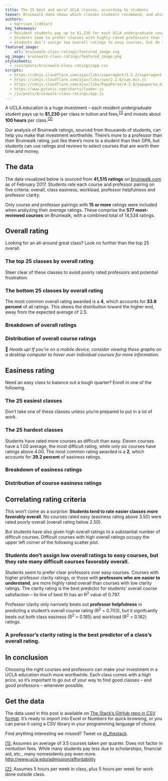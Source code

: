 ```yaml
---
title: The 25 best and worst UCLA classes, according to students
teaser: Bruinwalk data shows which classes students recommend, and which they warn against
authors:
  - harrison_liddiard
key_takeaways:
  - Resident students pay up to $1,230 for each UCLA undergraduate course.
  - Students seem to prefer classes with highly-rated professors than those rated easy, according to data from Bruinwalk.com.
  - Students don’t assign low overall ratings to easy courses, but do rate some difficult courses favorably overall.
featured_image:
    url: bruinwalk-class-ratings/featured_image.svg
og_image: bruinwalk-class-ratings/featured_image.png
stylesheets:
  - /css/posts/bruinwalk-class-ratings/app.css
scripts:
  - https://cdnjs.cloudflare.com/ajax/libs/superagent/3.5.2/superagent.min.js
  - https://cdnjs.cloudflare.com/ajax/libs/vue/2.2.6/vue.min.js
  - https://cdnjs.cloudflare.com/ajax/libs/PapaParse/4.2.0/papaparse.min.js
  - https://www.gstatic.com/charts/loader.js
  - /js/posts/bruinwalk-class-ratings/app.js
---
```


A UCLA education is a huge investment – each resident undergraduate student pays up to **$1,230** per class in tuition and fees,<sup><a href="#cite-1">[1]</a></sup> and invests about **100 hours** per class.<sup><a href="#cite-2">[2]</a></sup> 

Our analysis of Bruinwalk ratings, sourced from thousands of students, can help you make that investment worthwhile. There’s more to a professor than their Bruinwalk rating, just like there’s more to a student than their GPA, but students can use ratings and reviews to select courses that are worth their time and money.

## The data

The data visualized below is sourced from **41,515 ratings** on [bruinwalk.com]((http://bruinwalk.com)) as of February 2017. Students rate each course and professor pairing on five criteria: overall, class easiness, workload, professor helpfulness and professor clarity.

Only course and professor pairings with **15 or more** ratings were included when analyzing their *average* ratings. These comprise the **577 most-reviewed courses** on Bruinwalk, with a combined total of 14,534 ratings.

<div id="app">

  <h2>Overall rating</h2>

  <p>Looking for an all-around great class? Look no further than the top 25 overall.</p>
  <h3 id="visualization">The top 25 classes by overall rating</h3>
  <ratings-list :ratings="bestOverall" rating-type="overall_rating" 
                id="best-overall"></ratings-list>

  <p>Steer clear of these classes to avoid poorly rated professors and potential frustration.</p>
  <h3>The bottom 25 classes by overall rating</h3>
  <ratings-list :ratings="worstOverall" rating-type="overall_rating" 
                id="worst-overall"></ratings-list>

  <p>The most common overall rating awarded is a <strong>4</strong>, which accounts for <strong>33.8 percent</strong> of all ratings. This skews the distribution toward the higher end, away from the expected average of 2.5. </p>

  <h3>Breakdown of overall ratings</h3>
  <figure class="ratings-chart" id="overall-ratings-count"></figure>

  <h3>Distribution of overall course ratings</h3>
  <figure class="ratings-chart" id="overall"></figure>
  <p>📱 <em>Heads up! If you’re on a mobile device, consider viewing these graphs on a desktop computer to hover over individual courses for more information.</em></p>

  <h2>Easiness rating</h2>

  <p>Need an easy class to balance out a tough quarter? Enroll in one of the following.</p>

  <h3>The 25 easiest classes</h3>
  <ratings-list :ratings="easiest" rating-type="easiness_rating"
                id="easiest"></ratings-list>

  <p>Don’t take one of these classes unless you’re prepared to put in a lot of work.</p>
  <h3>The 25 hardest classes</h3>
  <ratings-list :ratings="hardest" rating-type="easiness_rating" 
                id="hardest"></ratings-list>

  <p>Students have rated more courses as difficult than easy. Eleven courses have a 1.00 average, the most difficult rating, while only six courses have ratings above 4.00. The most common rating awarded is a <strong>2</strong>, which accounts for <strong>39.2 percent</strong> of easiness ratings.</p>
  
  <h3>Breakdown of easiness ratings</h3>
  <figure class="ratings-chart" id="easiness-ratings-count"></figure>

  <h3>Distribution of course easiness ratings</h3>
  <figure class="ratings-chart" id="easiness"></figure>

  <h2>Correlating rating criteria</h2>

  <p>This won’t come as a surprise: <strong>Students tend to rate easier classes more favorably overall</strong>. No courses rated easy (easiness rating above 3.50) were rated poorly overall (overall rating below 2.50).</p>
  
  <p>But students have also given high overall ratings to a substantial number of difficult courses. Difficult courses with high overall ratings occupy the upper left corner of the following scatter plot.</p>

  <h3>Students don’t assign low overall ratings to easy courses, but they rate many difficult courses favorably overall.</h3>
  <figure class="ratings-chart fullwidth" id="easiness-vs-overall"></figure>

  <p>Students seem to prefer clear professors over easy courses. Courses with higher professor clarity ratings, or those with <strong>professors who are easier to understand</strong>, are more highly rated overall than courses with low clarity ratings. The clarity rating is the best predictor for students’ overall course satisfaction – its line of best fit has an R<sup>2</sup> value of 0.797.</p>
  
  <p>Professor clarity only narrowly beats out <strong>professor helpfulness</strong> in predicting a student’s overall course rating (R<sup>2</sup> = 0.703), but it signifcantly beats out both class easiness (R<sup>2</sup> = 0.185) and workload (R<sup>2</sup> = 0.182) ratings.</p>

  <h3>A professor’s clarity rating is the best predictor of a class’s overall rating.</h3>
  <figure class="ratings-chart fullwidth" id="clarity-vs-overall"></figure>

</div>

## In conclusion

Choosing the right courses and professors can make your investment in a UCLA education much more worthwhile. Each class comes with a high price, so it’s important to go out of your way to find good classes – and good professors – whenever possible.

## Get the data

The data used in this post is available on [The Stack’s GitHub repo in CSV format](#todo). It’s ready to import into Excel or Numbers for quick browsing, or you can parse it using a CSV library in your programming language of choice. 

Find anything interesting we missed? Tweet us [@_thestack](https://twitter.com/_thestack).

<div class="footnotes">
  <p>
    <a id="cite-1" href="#cite-1">[1]:</a> Assumes an average of 3.5 courses taken per quarter. Does not factor in nontuition fees. While many students pay less due to scholarships, financial aid, etc., many nonresidents pay even more. <a href="http://www.ucla.edu/admission/affordability">http://www.ucla.edu/admission/affordability</a>
  </p>
  <p>
    <a id="cite-2" href="#cite-2">[2]:</a> Assumes 5 hours per week in class, plus 5 hours per week for work done outside class.
  </p>
</div>